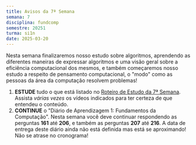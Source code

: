 ```yaml
---
title: Avisos da 7ª Semana
semana: 7
disciplina: fundcomp
semestre: 20251
turma: si1n
date: 2025-03-20
---
```


Nesta semana finalizaremos nosso estudo sobre algoritmos, aprendendo as
diferentes maneiras de expressar algoritmos e uma visão geral sobre a eficiência
computacional dos mesmos, e também começaremos nosso estudo a respeito de
pensamento computacional, o "modo" como as pessoas da área da computação
resolvem problemas!

1. **ESTUDE** tudo o que está listado no [Roteiro de Estudo da 7ª
   Semana](/disciplinas/fundamentos_computacao/estudo/#re7sem). Assista *várias
   vezes* os vídeos indicados para ter certeza de que entendeu o conteúdo.
1. **CONTINUE** o "Diário de Aprendizagem 1: Fundamentos da Computação". Nesta
   semana você deve continuar respondendo as perguntas **161** até **206**, e
   também as perguntas **207** até **216**. A data de entrega deste diário ainda
   não está definida mas está se aproximando! Não se atrase no cronograma!
